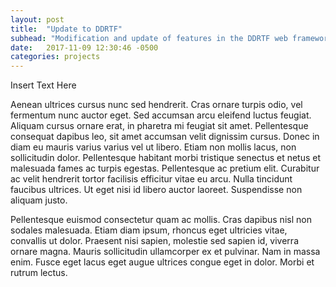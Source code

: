 ```yaml
---
layout: post
title:  "Update to DDRTF"
subhead: "Modification and update of features in the DDRTF web framework."
date:   2017-11-09 12:30:46 -0500
categories: projects
---
```

Insert Text Here

Aenean ultrices cursus nunc sed hendrerit. Cras ornare turpis odio, vel fermentum nunc auctor eget. Sed accumsan arcu eleifend luctus feugiat. Aliquam cursus ornare erat, in pharetra mi feugiat sit amet. Pellentesque consequat dapibus leo, sit amet accumsan velit dignissim cursus. Donec in diam eu mauris varius varius vel ut libero. Etiam non mollis lacus, non sollicitudin dolor. Pellentesque habitant morbi tristique senectus et netus et malesuada fames ac turpis egestas. Pellentesque ac pretium elit. Curabitur ac velit hendrerit tortor facilisis efficitur vitae eu arcu. Nulla tincidunt faucibus ultrices. Ut eget nisi id libero auctor laoreet. Suspendisse non aliquam justo.

Pellentesque euismod consectetur quam ac mollis. Cras dapibus nisl non sodales malesuada. Etiam diam ipsum, rhoncus eget ultricies vitae, convallis ut dolor. Praesent nisi sapien, molestie sed sapien id, viverra ornare magna. Mauris sollicitudin ullamcorper ex et pulvinar. Nam in massa enim. Fusce eget lacus eget augue ultrices congue eget in dolor. Morbi et rutrum lectus.
